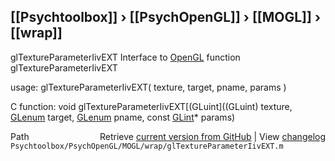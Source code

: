 ## [[Psychtoolbox]] &#8250; [[PsychOpenGL]] &#8250; [[MOGL]] &#8250; [[wrap]]

glTextureParameterIivEXT  Interface to [OpenGL](OpenGL) function glTextureParameterIivEXT  
  
usage:  glTextureParameterIivEXT( texture, target, pname, params )  
  
C function:  void glTextureParameterIivEXT[(GLuint]((GLuint) texture, [GLenum](GLenum) target, [GLenum](GLenum) pname, const [GLint](GLint)\* params)  




<div class="code_header" style="text-align:right;">
  <span style="float:left;">Path&nbsp;&nbsp;</span> <span class="counter">Retrieve <a href=
  "https://raw.github.com/Psychtoolbox-3/Psychtoolbox-3/beta/Psychtoolbox/PsychOpenGL/MOGL/wrap/glTextureParameterIivEXT.m">current version from GitHub</a> | View <a href=
  "https://github.com/Psychtoolbox-3/Psychtoolbox-3/commits/beta/Psychtoolbox/PsychOpenGL/MOGL/wrap/glTextureParameterIivEXT.m">changelog</a></span>
</div>
<div class="code">
  <code>Psychtoolbox/PsychOpenGL/MOGL/wrap/glTextureParameterIivEXT.m</code>
</div>

